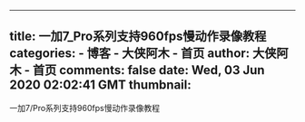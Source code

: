 
---
title: 一加7_Pro系列支持960fps慢动作录像教程
categories: 
    - 博客
    - 大侠阿木 - 首页
author: 大侠阿木 - 首页
comments: false
date: Wed, 03 Jun 2020 02:02:41 GMT
thumbnail: 
---

<div>   
一加7/Pro系列支持960fps慢动作录像教程  
</div>
            